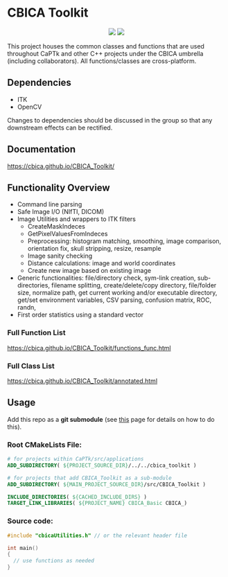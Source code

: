 # CBICA Toolkit

<p align="center">
    <a href="https://dev.azure.com/CBICA/CaPTk/_build?definitionId=6" alt="Build Status"><img src="https://dev.azure.com/CBICA/CaPTk/_apis/build/status/CBICA.CBICA_Toolkit?branchName=master" /></a>
    <img src="https://img.shields.io/badge/language-c%2B%2B11-blue.svg" />
</p>

This project houses the common classes and functions that are used throughout CaPTk and other C++ projects under the CBICA umbrella (including collaborators). All functions/classes are cross-platform.

## Dependencies

- ITK
- OpenCV

Changes to dependencies should be discussed in the group so that any downstream effects can be rectified.

## Documentation

https://cbica.github.io/CBICA_Toolkit/

## Functionality Overview

- Command line parsing
- Safe Image I/O (NIfTI, DICOM)
- Image Utilities and wrappers to ITK filters
  - CreateMaskIndeces
  - GetPixelValuesFromIndeces
  - Preprocessing: histogram matching, smoothing, image comparison, orientation fix, skull stripping, resize, resample
  - Image sanity checking
  - Distance calculations: image and world coordinates
  - Create new image based on existing image
- Generic functionalities: file/directory check, sym-link creation, sub-directories, filename splitting, create/delete/copy directory, file/folder size, normalize path, get current working and/or executable directory, get/set environment variables, CSV parsing, confusion matrix, ROC, randn, 
- First order statistics using a standard vector

### Full Function List

https://cbica.github.io/CBICA_Toolkit/functions_func.html

### Full Class List

https://cbica.github.io/CBICA_Toolkit/annotated.html

## Usage 

Add this repo as a **git submodule** (see [this](https://git-scm.com/book/en/v2/Git-Tools-Submodules) page for details on how to do this).

### Root CMakeLists File:

```cmake
# for projects within CaPTk/src/applications
ADD_SUBDIRECTORY( ${PROJECT_SOURCE_DIR}/../../cbica_toolkit ) 

# for projects that add CBICA_Toolkit as a sub-module
ADD_SUBDIRECTORY( ${MAIN_PROJECT_SOURCE_DIR}/src/CBICA_Toolkit ) 

INCLUDE_DIRECTORIES( ${CACHED_INCLUDE_DIRS} )
TARGET_LINK_LIBRARIES( ${PROJECT_NAME} CBICA_Basic CBICA_)
```

### Source code:

```cpp
#include "cbicaUtilities.h" // or the relevant header file

int main()
{
  // use functions as needed
}
```
